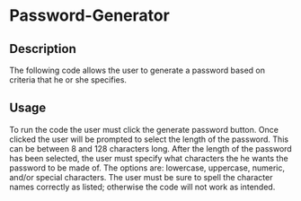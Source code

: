 # Password-Generator

## Description

The following code allows the user to generate a password based on criteria that he or she specifies. 

## Usage

To run the code the user must click the generate password button. Once clicked the user will be prompted to select the length of the password. This can be between 8 and 128 characters long. After the length of the password has been selected, the user must specify what characters the he wants the password to be made of. The options are: lowercase, uppercase, numeric, and/or special characters. The user must be sure to spell the character names correctly as listed; otherwise the code will not work as intended. 